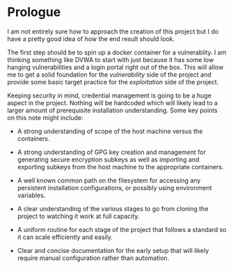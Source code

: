 
# Prologue

I am not entirely sure how to approach the creation of this project but I do have a pretty good idea of how the end result should look.

The first step should be to spin up a docker container for a vulnerablity.  I am thinking something like DVWA to start with just because it has some low hanging vulnerabilities and a login portal right out of the box.  This will allow me to get a solid foundation for the *vulnerability* side of the project and provide some basic target practice for the *exploitation* side of the project.

Keeping security in mind, credential management is going to be a huge aspect in the project.  Nothing will be hardcoded which will likely lead to a larger amount of prerequisite installation understanding.  Some key points on this note might include:

+ A strong understanding of scope of the host machine versus the containers.

+ A strong understanding of GPG key creation and management for generating secure encryption subkeys as well as importing and exporting subkeys from the host machine to the appropriate containers.

+ A well known common path on the filesystem for accessing any persistent installation configurations, or possibly using environment variables.

+ A clear understanding of the various stages to go from cloning the project to watching it work at full capacity.

+ A uniform routine for each stage of the project that follows a standard so it can scale efficiently and easily.

+ Clear and concise documentation for the early setup that will likely require manual configuration rather than automation.
